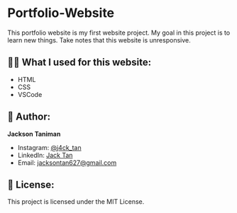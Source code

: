 # Portfolio-Website

This portfolio website is my first website project. My goal in this project is to learn new things. Take notes that this website is unresponsive.

## 👨‍💻 What I used for this website:
- HTML
- CSS
- VSCode

## 🧑 Author:
  **Jackson Taniman**
   - Instagram: [@j4ck_tan](https://www.instagram.com/j4ck_tan/)
   - LinkedIn: [Jack Tan](https://www.linkedin.com/in/jackson-tan-899099296)
   - Email: jacksontan627@gmail.com

## 📃 License: 
This project is licensed under the MIT License.
